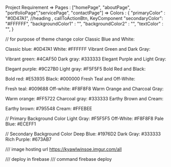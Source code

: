 Project Requirement 
=> Pages : ["homePage", "aboutPage", "portfolioPage","servicePage", "contactPage"]
=> Colors : {
    "primaryColor" : "#0D47A1", //heading , callToActionBtn, KeyComponent
    "secondaryColor": "#FFFFFF", 
    "backgroundColor1" : "",
    "backgroundColor2" : "",
    "textColor" : "",
}

// for purpose of theme change color 
Classic Blue and White:

Classic blue: #0D47A1
White: #FFFFFF
Vibrant Green and Dark Gray:

Vibrant green: #4CAF50
Dark gray: #333333
Elegant Purple and Light Gray:

Elegant purple: #9C27B0
Light gray: #F5F5F5
Bold Red and Black:

Bold red: #E53935
Black: #000000
Fresh Teal and Off-White:

Fresh teal: #009688
Off-white: #F8F8F8
Warm Orange and Charcoal Gray:

Warm orange: #FF5722
Charcoal gray: #333333
Earthy Brown and Cream:

Earthy brown: #795548
Cream: #FFEBEE


// Primary Background Color
Light Gray: #F5F5F5
Off-White: #F8F8F8
Pale Blue: #ECEFF1

// Secondary Background Color
Deep Blue: #1976D2
Dark Gray: #333333
Rich Purple: #673AB7


/// image hosting url
https://kyawlwinsoe.imgur.com/all

/// deploy in firebase 
/// command
firebase deploy